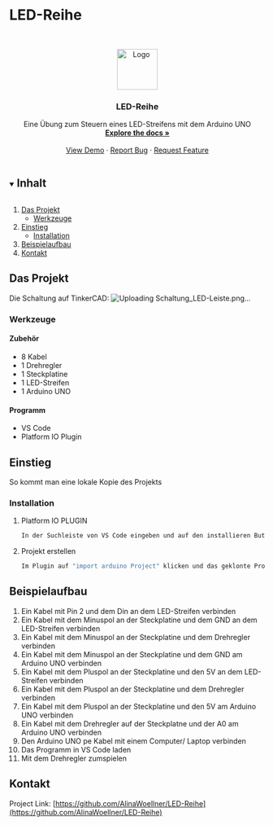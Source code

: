 # LED-Reihe

<!--
*** Thanks for checking out the Best-README-Template. If you have a suggestion
*** that would make this better, please fork the repo and create a pull request
*** or simply open an issue with the tag "enhancement".
*** Thanks again! Now go create something AMAZING! :D
***
***
***
*** To avoid retyping too much info. Do a search and replace for the following:
*** github_username, repo_name, twitter_handle, email, project_title, project_description
-->



<!-- PROJECT SHIELDS -->
<!--
*** I'm using markdown "reference style" links for readability.
*** Reference links are enclosed in brackets [ ] instead of parentheses ( ).
*** See the bottom of this document for the declaration of the reference variables
*** for contributors-url, forks-url, etc. This is an optional, concise syntax you may use.
*** https://www.markdownguide.org/basic-syntax/#reference-style-links
-->

<!-- PROJECT LOGO -->
<br />
<p align="center">
  <a href="https://github.com/AlinaWoellner/LED-Reihe">
    <img src="images/logo.png" alt="Logo" width="80" height="80">
  </a>

  <h3 align="center">LED-Reihe</h3>

  <p align="center">
    Eine Übung zum Steuern eines LED-Streifens mit dem Arduino UNO
    <br />
    <a href="https://github.com/AlinaWoellner/LED-Reihe"><strong>Explore the docs »</strong></a>
    <br />
    <br />
    <a href="https://github.com/AlinaWoellner/LED-Reihe">View Demo</a>
    ·
    <a href="https://github.com/AlinaWoellner/LED-Reihe/issues">Report Bug</a>
    ·
    <a href="https://github.com/AlinaWoellner/LED-Reihe/issues">Request Feature</a>
  </p>
</p>



<!-- TABLE OF CONTENTS -->
<details open="open">
  <summary><h2 style="display: inline-block">Inhalt</h2></summary>
  <ol>
    <li>
      <a href="#das-projekt">Das Projekt</a>
      <ul>
        <li><a href="#werkzeuge">Werkzeuge</a></li>
      </ul>
    </li>
    <li>
      <a href="#einstieg">Einstieg</a>
      <ul>
        <li><a href="#installation">Installation</a></li>
      </ul>
    </li>
    <li><a href="#beispielaufbau">Beispielaufbau</a></li>
    <li><a href="#kontakt">Kontakt</a></li>
  </ol>
</details>



<!-- ABOUT THE PROJECT -->
## Das Projekt
Die Schaltung auf TinkerCAD:
![Uploading Schaltung_LED-Leiste.png…]()




### Werkzeuge

#### Zubehör
* []()  8 Kabel
* []()  1 Drehregler
* []()  1 Steckplatine
* []()  1 LED-Streifen
* []()  1 Arduino UNO

#### Programm
* []()  VS Code
* []()  Platform IO Plugin


<!-- GETTING STARTED -->
## Einstieg

So kommt man eine lokale Kopie des Projekts

### Installation

1. Platform IO PLUGIN
   ```sh
   In der Suchleiste von VS Code eingeben und auf den installieren Button klicken
   ```
2. Projekt erstellen
   ```sh
   Im Plugin auf "import arduino Project" klicken und das geklonte Projekt auswählen
   ```

<!-- USAGE EXAMPLES -->
## Beispielaufbau
  1.  Ein Kabel mit Pin 2 und dem Din an dem LED-Streifen verbinden
  2.  Ein Kabel mit dem Minuspol an der Steckplatine und dem GND an dem LED-Streifen verbinden
  3.  Ein Kabel mit dem Minuspol an der Steckplatine und dem Drehregler verbinden
  4.  Ein Kabel mit dem Minuspol an der Steckplatine und dem GND am Arduino UNO verbinden
  5.  Ein Kabel mit dem Pluspol an der Steckplatine und den 5V an dem LED-Streifen verbinden
  6.  Ein Kabel mit dem Pluspol an der Steckplatine und dem Drehregler verbinden
  7.  Ein Kabel mit dem Pluspol an der Steckplatine und den 5V am Arduino UNO verbinden
  8.  Ein Kabel mit dem Drehregler auf der Steckplatne und der A0 am Arduino UNO verbinden
  9.  Den Arduino UNO pe Kabel mit einem Computer/ Laptop verbinden
  10. Das Programm in VS Code laden
  11. Mit dem Drehregler zumspielen
 


<!-- CONTACT -->
## Kontakt

Project Link: [https://github.com/AlinaWoellner/LED-Reihe](https://github.com/AlinaWoellner/LED-Reihe)
